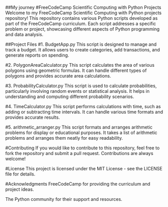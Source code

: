 ##My journey
#FreeCodeCamp Scientific Computing with Python Projects
Welcome to my FreeCodeCamp Scientific Computing with Python projects repository! This repository contains various Python scripts developed as part of the FreeCodeCamp curriculum. Each script addresses a specific problem or project, showcasing different aspects of Python programming and data analysis.

##Project Files
#1. BudgetApp.py
This script is designed to manage and track a budget. It allows users to create categories, add transactions, and generate reports on spending.

#2. PolygonAreaCalculator.py
This script calculates the area of various polygons using geometric formulas. It can handle different types of polygons and provides accurate area calculations.

#3. ProbabilityCalculator.py
This script is used to calculate probabilities, particularly involving random events or statistical analysis. It helps in understanding and computing different probability scenarios.

#4. TimeCalculator.py
This script performs calculations with time, such as adding or subtracting time intervals. It can handle various time formats and provides accurate results.

#5. arithmetic_arranger.py
This script formats and arranges arithmetic problems for display or educational purposes. It takes a list of arithmetic problems and arranges them neatly for easy readability.


#Contributing
If you would like to contribute to this repository, feel free to fork the repository and submit a pull request. Contributions are always welcome!

#License
This project is licensed under the MIT License - see the LICENSE file for details.

#Acknowledgments
FreeCodeCamp for providing the curriculum and project ideas.

The Python community for their support and resources.
